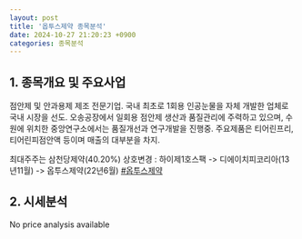 ```yaml
---
layout: post
title: '옵투스제약 종목분석'
date: 2024-10-27 21:20:23 +0900
categories: 종목분석
---
```


## 1. 종목개요 및 주요사업

점안제 및 안과용제 제조 전문기업. 국내 최초로 1회용 인공눈물을 자체 개발한 업체로 국내 시장을 선도. 오송공장에서 일회용 점안제 생산과 품질관리에 주력하고 있으며, 수원에 위치한 중앙연구소에서는 품질개선과 연구개발을 진행중. 주요제품은 티어린프리, 티어린피점안액 등이며 매출의 대부분을 차지.

최대주주는 삼천당제약(40.20%) 상호변경 : 하이제1호스팩 -> 디에이치피코리아(13년11월) -> 옵투스제약(22년6월)
[#옵투스제약](#)

## 2. 시세분석

No price analysis available
